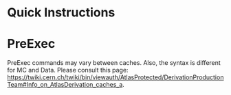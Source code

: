 Quick Instructions
==================


PreExec
=======

PreExec commands may vary between caches. Also, the syntax is different for MC and Data. Please consult this page: https://twiki.cern.ch/twiki/bin/viewauth/AtlasProtected/DerivationProductionTeam#Info_on_AtlasDerivation_caches_a.